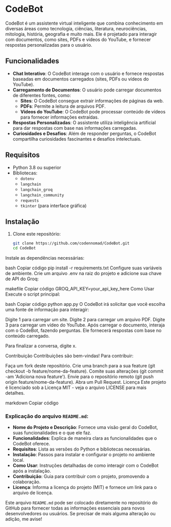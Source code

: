 # CodeBot

CodeBot é um assistente virtual inteligente que combina conhecimento em diversas áreas como tecnologia, ciências, literatura, neurociências, mitologia, história, geografia e muito mais. Ele é projetado para interagir com documentos, como sites, PDFs e vídeos do YouTube, e fornecer respostas personalizadas para o usuário.

## Funcionalidades

- **Chat Interativo**: O CodeBot interage com o usuário e fornece respostas baseadas em documentos carregados (sites, PDFs ou vídeos do YouTube).
- **Carregamento de Documentos**: O usuário pode carregar documentos de diferentes fontes, como:
  - **Sites**: O CodeBot consegue extrair informações de páginas da web.
  - **PDFs**: Permite a leitura de arquivos PDF.
  - **Vídeos do YouTube**: O CodeBot pode processar conteúdo de vídeos para fornecer informações extraídas.
- **Respostas Personalizadas**: O assistente utiliza inteligência artificial para dar respostas com base nas informações carregadas.
- **Curiosidades e Desafios**: Além de responder perguntas, o CodeBot compartilha curiosidades fascinantes e desafios intelectuais.

## Requisitos

- Python 3.8 ou superior
- Bibliotecas:
  - `dotenv`
  - `langchain`
  - `langchain_groq`
  - `langchain_community`
  - `requests`
  - `tkinter` (para interface gráfica)

## Instalação

1. Clone este repositório:

   ```bash
   git clone https://github.com/codennomad/CodeBot.git
   cd CodeBot
Instale as dependências necessárias:

bash
Copiar código
pip install -r requirements.txt
Configure suas variáveis de ambiente. Crie um arquivo .env na raiz do projeto e adicione sua chave de API do Groq:

makefile
Copiar código
GROQ_API_KEY=your_api_key_here
Como Usar
Execute o script principal:

bash
Copiar código
python app.py
O CodeBot irá solicitar que você escolha uma fonte de informação para interagir:

Digite 1 para carregar um site.
Digite 2 para carregar um arquivo PDF.
Digite 3 para carregar um vídeo do YouTube.
Após carregar o documento, interaja com o CodeBot, fazendo perguntas. Ele fornecerá respostas com base no conteúdo carregado.

Para finalizar a conversa, digite x.

Contribuição
Contribuições são bem-vindas! Para contribuir:

Faça um fork deste repositório.
Crie uma branch para a sua feature (git checkout -b feature/nome-da-feature).
Comite suas alterações (git commit -am 'Adiciona nova feature').
Envie para o repositório remoto (git push origin feature/nome-da-feature).
Abra um Pull Request.
Licença
Este projeto é licenciado sob a Licença MIT - veja o arquivo LICENSE para mais detalhes.

markdown
Copiar código

### Explicação do arquivo `README.md`:
- **Nome do Projeto e Descrição**: Fornece uma visão geral do CodeBot, suas funcionalidades e o que ele faz.
- **Funcionalidades**: Explica de maneira clara as funcionalidades que o CodeBot oferece.
- **Requisitos**: Lista as versões do Python e bibliotecas necessárias.
- **Instalação**: Passos para instalar e configurar o projeto no ambiente local.
- **Como Usar**: Instruções detalhadas de como interagir com o CodeBot após a instalação.
- **Contribuição**: Guia para contribuir com o projeto, promovendo a colaboração.
- **Licença**: Informa a licença do projeto (MIT) e fornece um link para o arquivo de licença.

Este arquivo `README.md` pode ser colocado diretamente no repositório do GitHub para fornecer todas as informações essenciais para novos desenvolvedores ou usuários. Se precisar de mais alguma alteração ou adição, me avise!





